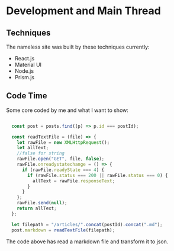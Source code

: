 # Development and Main Thread

## Techniques

The nameless site was built by these techniques currently:

- React.js
- Material UI
- Node.js
- Prism.js

## Code Time

Some core coded by me and what I want to show:

```javascript

  const post = posts.find((p) => p.id === postId);

  const readTextFile = (file) => {
    let rawFile = new XMLHttpRequest();
    let allText;
    //false for string
    rawFile.open("GET", file, false);
    rawFile.onreadystatechange = () => {
      if (rawFile.readyState === 4) {
        if (rawFile.status === 200 || rawFile.status === 0) {
          allText = rawFile.responseText;
        }
      }
    };
    rawFile.send(null);
    return allText;
  };

  let filepath = "/articles/".concat(postId).concat(".md");
  post.markdown = readTextFile(filepath);

```

The code above has read a markdown file and transform it to json.
